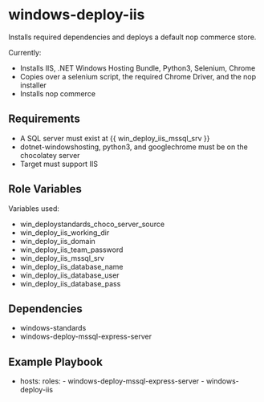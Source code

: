 windows-deploy-iis
=========
Installs required dependencies and deploys a default nop commerce store. 

Currently:
- Installs IIS, .NET Windows Hosting Bundle, Python3, Selenium, Chrome
- Copies over a selenium script, the required Chrome Driver, and the nop installer
- Installs nop commerce

Requirements
------------
- A SQL server must exist at {{ win_deploy_iis_mssql_srv }}
- dotnet-windowshosting, python3, and googlechrome must be on the chocolatey server
- Target must support IIS

Role Variables
--------------
Variables used:
- win_deploystandards_choco_server_source
- win_deploy_iis_working_dir
- win_deploy_iis_domain
- win_deploy_iis_team_password
- win_deploy_iis_mssql_srv
- win_deploy_iis_database_name
- win_deploy_iis_database_user
- win_deploy_iis_database_pass

Dependencies
------------
- windows-standards
- windows-deploy-mssql-express-server

Example Playbook
----------------
- hosts: <WEBSERVER>
  roles:
      - windows-deploy-mssql-express-server
      - windows-deploy-iis